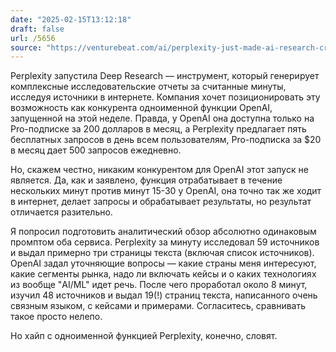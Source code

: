 ```yaml
---
date: "2025-02-15T13:12:18"
draft: false
url: /5656
source: "https://venturebeat.com/ai/perplexity-just-made-ai-research-crazy-cheap-what-that-means-for-the-industry/"
---
```


Perplexity запустила Deep Research — инструмент, который генерирует комплексные исследовательские отчеты за считанные минуты, исследуя источники в интернете. Компания хочет позиционировать эту возможность как конкурента одноименной функции OpenAI, запущенной на этой неделе. Правда, у OpenAI она доступна только на Pro-подписке за 200 долларов в месяц, а Perplexity предлагает пять бесплатных запросов в день всем пользователям, Pro-подписка за $20 в месяц дает 500 запросов ежедневно.

Но, скажем честно, никаким конкурентом для OpenAI этот запуск не является. Да, как и заявлено, функция отрабатывает в течение нескольких минут против минут 15-30 у OpenAI, она точно так же ходит в интернет, делает запросы и обрабатывает результаты, но результат отличается разительно. 

Я попросил подготовить аналитический обзор абсолютно одинаковым промптом оба сервиса. Perplexity за минуту исследовал 59 источников и выдал примерно три страницы текста (включая список источников). OpenAI задал уточняющие вопросы — какие страны меня интересуют, какие сегменты рынка, надо ли включать кейсы и о каких технологиях из вообще "AI/ML" идет речь. После чего проработал около 8 минут, изучил 48 источников и выдал 19(!) страниц текста, написанного очень связным языком, с кейсами и примерами. Согласитесь, сравнивать такое просто нелепо. 

Но хайп с одноименной функцией Perplexity, конечно, словят.